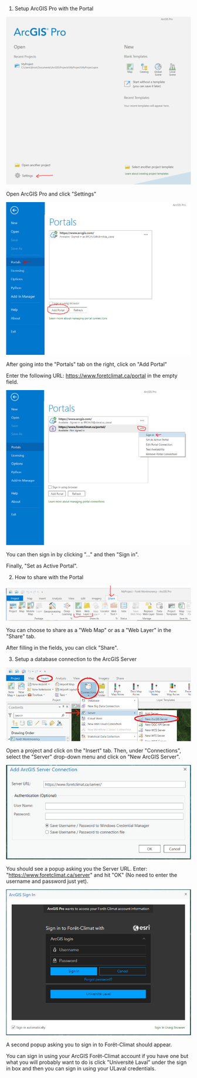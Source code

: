 1.  Setup ArcGIS Pro with the Portal

![](media/image1.png)

Open ArcGIS Pro and click "Settings"

![](media/image2.png)

After going into the "Portals" tab on the right, click on "Add Portal"

Enter the following URL: <https://www.foretclimat.ca/portal> in the
empty field.

![](media/image3.png)

You can then sign in by clicking "..." and then "Sign in".

Finally, "Set as Active Portal".





2.  How to share with the Portal

![](media/image4.png)

You can choose to share as a "Web Map" or as a "Web Layer" in the
"Share" tab.

After filling in the fields, you can click "Share".





3.  Setup a database connection to the ArcGIS Server

![](media/image5.png)

Open a project and click on the "Insert" tab. Then, under "Connections", select the "Server" drop-down menu and click on "New ArcGIS Server".

![](media/image6.png)

You should see a popup asking you the Server URL. Enter: "https://www.foretclimat.ca/server" and hit "OK" (No need to enter the username and password just yet).

![](media/image7.png)

A second popup asking you to sign in to Forêt-Climat should appear.

You can sign in using your ArcGIS Forêt-Climat account if you have one but what you will probably want to do is click "Université Laval" under the sign in box and then you can sign in using your ULaval credentials.